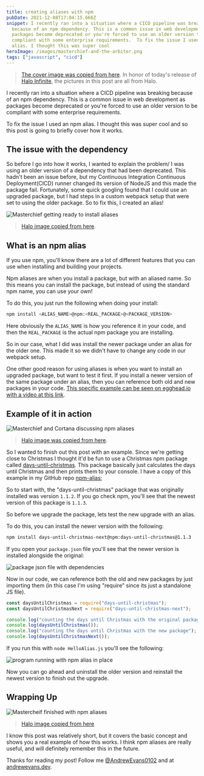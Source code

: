 ```yaml
---
title: creating aliases with npm
pubDate: 2021-12-08T17:04:15.666Z
snippet: I recently ran into a situation where a CICD pipeline was breaking
  because of an npm dependency. This is a common issue in web development as
  packages become deprecated or you're forced to use an older version to be
  compliant with some enterprise requirements.  To fix the issue I used an npm
  alias. I thought this was super cool
heroImage: /images/masterchief-and-the-arbiter.png
tags: ["javascript", "cicd"]
---
```


> [The cover image was copied from here](https://preview.redd.it/9ze1450305221.png?auto=webp&s=d56dd4d214af9a62b078d55c33018c464f8b555e). In honor of today's release of [Halo Infinite](https://www.xbox.com/en-US/games/halo-infinite), the pictures in this post are all from Halo.

I recently ran into a situation where a CICD pipeline was breaking because of an npm dependency. This is a common issue in web development as packages become deprecated or you're forced to use an older version to be compliant with some enterprise requirements.

To fix the issue I used an npm alias. I thought this was super cool and so this post is going to briefly cover how it works.

## The issue with the dependency

So before I go into how it works, I wanted to explain the problem/ I was using an older version of a dependency that had been deprecated. This hadn't been an issue before, but my Continuous Integration Continuous Deployment(CICD) runner changed its version of NodeJS and this made the package fail. Fortunately, some quick googling found that I could use an upgraded package, but I had steps in a custom webpack setup that were set to using the older package. So to fix this, I created an alias!

![Masterchief getting ready to install aliases](/images/masterchief-halo.jpg)

> [Halo image copied from here](https://i.ytimg.com/vi/nD_Qm6TFszY/maxresdefault.jpg).

## What is an npm alias

If you use npm, you'll know there are a lot of different features that you can use when installing and building your projects.

Npm aliases are when you install a package, but with an aliased name. So this means you can install the package, but instead of using the standard npm name, you can use your own!

To do this, you just run the following when doing your install:

```bash
npm install <ALIAS_NAME>@npm:<REAL_PACKAGE>@<PACKAGE_VERSION>
```

Here obviously the `ALIAS_NAME` is how you reference it in your code, and then the `REAL_PACKAGE` is the actual npm package you are installing.

So in our case, what I did was install the newer package under an alias for the older one. This made it so we didn't have to change any code in our webpack setup.

One other good reason for using aliases is when you want to install an upgraded package, but want to test it first. If you install a newer version of the same package under an alias, then you can reference both old and new packages in your code. [This specific example can be seen on egghead.io with a video at this link](https://egghead.io/lessons/javascript-install-multiple-versions-of-the-same-package-in-npm-with-package-aliases).

## Example of it in action

![Masterchief and Cortana discussing npm aliases](/images/masterchief-cortana.jpg)

> [Halo image was copied from here](https://www.windowscentral.com/sites/wpcentral.com/files/styles/xlarge/public/field/image/2021/06/chief-and-the-weapon.jpg).

So I wanted to finish out this post with an example. Since we're getting close to Christmas I thought it'd be fun to use a Christmas npm package called [days-until-christmas](https://www.npmjs.com/package/days-until-christmas). This package basically just calculates the days until Christmas and then prints them to your console. I have a copy of this example in my GitHub repo [npm-alias](https://github.com/andrewevans0102/npm-alias);

So to start with, the "days-until-christmas" package that was originally installed was version `1.1.2`. If you go check npm, you'll see that the newest version of this package is `1.1.3`.

So before we upgrade the package, lets test the new upgrade with an alias.

To do this, you can install the newer version with the following:

```bash
npm install days-until-christmas-next@npm:days-until-christmas@1.1.3
```

If you open your `package.json` file you'll see that the newer version is installed alongside the original:

![package json file with dependencies](/images/2021-12-06_14-27-15.png)

Now in our code, we can reference both the old and new packages by just importing them (in this case I'm using "require" since its just a standalone JS file).

```js
const daysUntilChristmas = require("days-until-christmas");
const daysUntilChristmasNext = require("days-until-christmas-next");

console.log("counting the days until Christmas with the original package");
console.log(daysUntilChristmas());
console.log("counting the days until Christmas with the new package");
console.log(daysUntilChristmasNext());
```

If you run this with `node HelloAlias.js` you'll see the following:

![program running with npm alias in place](/images/2021-12-06_14-29-38.png)

Now you can go ahead and uninstall the older version and reinstall the newest version to finish out the upgrade.

## Wrapping Up

![Mastercheif finished with npm aliases](/images/masterchief.jpg)

> [Halo image copied from here](https://c4.wallpaperflare.com/wallpaper/595/336/1021/halo-infinite-silhouette-hd-wallpaper-preview.jpg)

I know this post was relatively short, but it covers the basic concept and shows you a real example of how this works. I think npm aliases are really useful, and will definitely remember this in the future.

Thanks for reading my post! Follow me [@AndrewEvans0102](https://twitter.com/AndrewEvans0102) and at [andrewevans.dev](https://www.andrewevans.dev).
